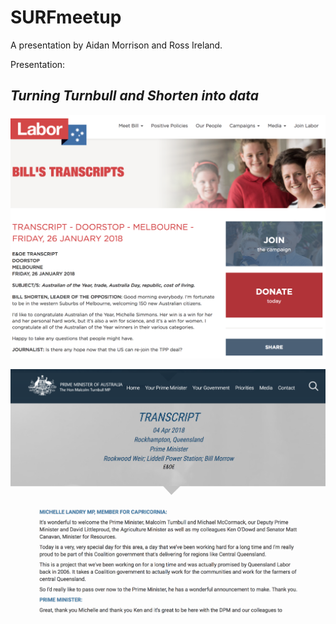# SURFmeetup

A presentation by Aidan Morrison and Ross Ireland. 

Presentation: [](https://trendlock-surf-meetup.netlify.com/)

## *Turning Turnbull and Shorten into data*

![](images/shorten_media.png)

![](images/turnbull_media.png)
